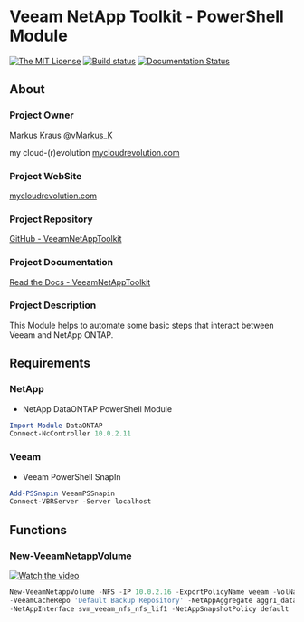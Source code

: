 # Veeam NetApp Toolkit - PowerShell Module

[![The MIT License](https://img.shields.io/badge/license-MIT-orange.svg?style=flat-square)](http://opensource.org/licenses/MIT)
[![Build status](https://ci.appveyor.com/api/projects/status/tnbdo5mf3c1iqn8l?svg=true)](https://ci.appveyor.com/project/mycloudrevolution/veeamnetapptoolkit)
[![Documentation Status](https://readthedocs.org/projects/veeamnetapptoolkit/badge/?version=latest)](https://veeamnetapptoolkit.readthedocs.io/en/latest/?badge=latest)


## About

### Project Owner

Markus Kraus [@vMarkus_K](https://twitter.com/vMarkus_K)

my cloud-(r)evolution [mycloudrevolution.com](http://mycloudrevolution.com/)

### Project WebSite

[mycloudrevolution.com](http://mycloudrevolution.com/)

### Project Repository

[GitHub - VeeamNetAppToolkit](https://github.com/mycloudrevolution/vSphereNetAppToolkit)

### Project Documentation

[Read the Docs - VeeamNetAppToolkit](https://veeamnetapptoolkit.readthedocs.io)

### Project Description

This Module helps to automate some basic steps that interact between Veeam and NetApp ONTAP.

## Requirements

### NetApp

* NetApp DataONTAP PowerShell Module

```PowerShell
Import-Module DataONTAP
Connect-NcController 10.0.2.11
```

### Veeam

* Veeam PowerShell SnapIn

```PowerShell
Add-PSSnapin VeeamPSSnapin
Connect-VBRServer -Server localhost
```

## Functions

### New-VeeamNetappVolume

[![Watch the video](https://img.youtube.com/vi/n-ylGAn14jA/maxresdefault.jpg)](https://www.youtube.com/watch?v=n-ylGAn14jA)


```PowerShell
New-VeeamNetappVolume -NFS -IP 10.0.2.16 -ExportPolicyName veeam -VolName vol_nfs_01Y -VolSize 1 `
-VeeamCacheRepo 'Default Backup Repository' -NetAppAggregate aggr1_data01 -NetAppVserver svm_veeam_nfs `
-NetAppInterface svm_veeam_nfs_nfs_lif1 -NetAppSnapshotPolicy default
```